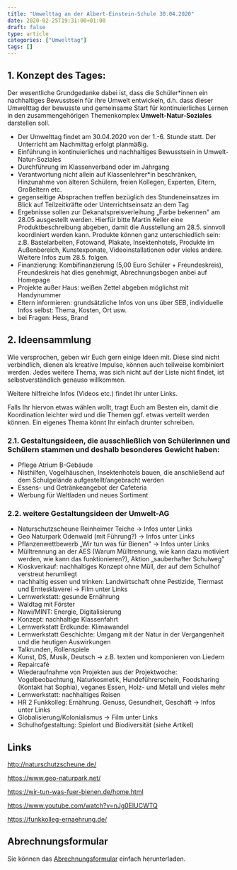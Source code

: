 ```yaml
---
title: "Umwelttag an der Albert-Einstein-Schule 30.04.2020"
date: 2020-02-25T19:31:00+01:00
draft: false
type: article
categories: ["Umwelttag"]
tags: []
---
```

## 1\. Konzept des Tages:

Der wesentliche Grundgedanke dabei ist, dass die Schüler\*innen ein
nachhaltiges Bewusstsein für ihre Umwelt entwickeln, d.h. dass dieser
Umwelttag der bewusste und gemeinsame Start für kontinuierliches Lernen
in den zusammengehörigen Themenkomplex **Umwelt-Natur-Soziales** darstellen soll.
<!--more-->
-   Der Umwelttag findet am 30.04.2020 von der 1.-6. Stunde statt. Der
    Unterricht am Nachmittag erfolgt planmäßig.
-   Einführung in kontinuierliches und nachhaltiges Bewusstsein in
    Umwelt-Natur-Soziales
-   Durchführung im Klassenverband oder im Jahrgang
-   Verantwortung nicht allein auf Klassenlehrer\*in beschränken,
    Hinzunahme von älteren Schülern, freien Kollegen, Experten, Eltern,
    Großeltern etc.
-   gegenseitige Absprachen treffen bezüglich des Stundeneinsatzes im
    Blick auf Teilzeitkräfte oder Unterrichtseinsatz an dem Tag
-   Ergebnisse sollen zur Dekanatspreisverleihung „Farbe bekennen" am
    28.05 ausgestellt werden. Hierfür bitte Martin Keller eine
    Produktbeschreibung abgeben, damit die Ausstellung am 28.5. sinnvoll
    koordiniert werden kann. Produkte können ganz unterschiedlich sein:
    z.B. Bastelarbeiten, Fotowand, Plakate, Insektenhotels, Produkte im
    Außenbereich, Kunstexponate, Videoinstallationen oder vieles andere.
    Weitere Infos zum 28.5. folgen.
-   Finanzierung: Kombifinanzierung (5,00 Euro Schüler + Freundeskreis),
    Freundeskreis hat dies genehmigt, Abrechnungsbogen anbei auf
    Homepage
-   Projekte außer Haus: weißen Zettel abgeben möglichst mit Handynummer
-   Eltern informieren: grundsätzliche Infos von uns über SEB,
    individuelle Infos selbst: Thema, Kosten, Ort usw.
-   bei Fragen: Hess, Brand

## 2\. Ideensammlung

Wie versprochen, geben wir Euch gern einige Ideen mit. Diese sind nicht
verbindlich, dienen als kreative Impulse, können auch teilweise
kombiniert werden. Jedes weitere Thema, was sich nicht auf der Liste
nicht findet, ist selbstverständlich genauso willkommen.

Weitere hilfreiche Infos (Videos etc.) findet Ihr unter Links.

Falls Ihr hiervon etwas wählen wollt, tragt Euch am Besten ein, damit
die Koordination leichter wird und die Themen ggf. etwas verteilt werden
können. Ein eigenes Thema könnt Ihr einfach drunter schreiben.

### 2.1. Gestaltungsideen, die ausschließlich von Schülerinnen und Schülern stammen und deshalb besonderes Gewicht haben:

-   Pflege Atrium B-Gebäude
-   Nisthilfen, Vogelhäuschen, Insektenhotels bauen, die anschließend
    auf dem Schulgelände aufgestellt/angebracht werden
-   Essens- und Getränkeangebot der Cafeteria
-   Werbung für Weltladen und neues Sortiment

### 2.2. weitere Gestaltungsideen der Umwelt-AG

-   Naturschutzscheune Reinheimer Teiche → Infos unter Links
-   Geo Naturpark Odenwald (mit Führung?) → Infos unter Links
-   Pflanzenwettbewerb „Wir tun was für Bienen" → Infos unter Links
-   Mülltrennung an der AES (Warum Mülltrennung, wie kann dazu motiviert
    werden, wie kann das funktionieren?), Aktion „sauberhafter Schulweg"
-   Kioskverkauf: nachhaltiges Konzept ohne Müll, der auf dem Schulhof
    verstreut herumliegt
-   nachhaltig essen und trinken: Landwirtschaft ohne Pestizide,
    Tiermast und Erntesklaverei → Film unter Links
-   Lernwerkstatt: gesunde Ernährung
-   Waldtag mit Förster
-   Nawi/MINT: Energie, Digitalisierung
-   Konzept: nachhaltige Klassenfahrt
-   Lernwerkstatt Erdkunde: Klimawandel
-   Lernwerkstatt Geschichte: Umgang mit der Natur in der Vergangenheit
    und die heutigen Auswirkungen
-   Talkrunden, Rollenspiele
-   Kunst, DS, Musik, Deutsch → z.B. texten und komponieren von
    Liedern
-   Repaircafé
-   Wiederaufnahme von Projekten aus der Projektwoche: Vogelbeobachtung,
    Naturkosmetik, Hundeführerschein, Foodsharing (Kontakt hat Sophia),
    veganes Essen, Holz- und Metall und vieles mehr
-   Lernwerkstatt: nachhaltiges Reisen
-   HR 2 Funkkolleg: Ernährung. Genuss, Gesundheit, Geschäft → Infos
    unter Links
-   Globalisierung/Kolonialismus → Film unter Links
-   Schulhofgestaltung: Spielort und Biodiversität (siehe Artikel)

## Links

http://naturschutzscheune.de/

https://www.geo-naturpark.net/

https://wir-tun-was-fuer-bienen.de/home.html

https://www.youtube.com/watch?v=nJg0ElUCWTQ

https://funkkolleg-ernaehrung.de/

## Abrechnungsformular

Sie können das [Abrechnungsformular](Abrechnungsformular.pdf) einfach herunterladen.